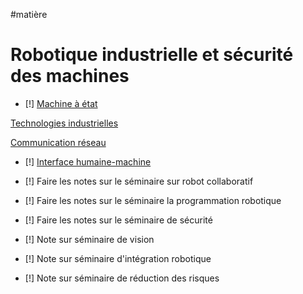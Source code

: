 #matière
# Robotique industrielle et sécurité des machines
- [!] [Machine à état](Machine%20à%20état.md)

[Technologies industrielles](../APP1/Technologies%20industrielles.md)

[Communication réseau](../APP1/Communication%20réseau.md)

- [!] [Interface humaine-machine](Interface%20humain-machine.md)

- [!] Faire les notes sur le séminaire sur robot collaboratif

- [!] Faire les notes sur le séminaire la programmation robotique

- [!] Faire les notes sur le séminaire de sécurité

- [!] Note sur séminaire de vision

- [!] Note sur séminaire d'intégration robotique
- [!] Note sur séminaire de réduction des risques